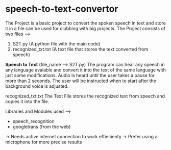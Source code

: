 # speech-to-text-convertor
The Project is a basic project to convert the spoken speech in text and store it in a file can be used for clubbing with big projects.
The Project consists of two files -->
  1. S2T.py (A python file with the main code)
  2. recognized_txt.txt (A text file that stores the text converted from speech)

**Speech to Text** (file_name --> S2T.py) 
The program can hear any speech in any language avaiable and convert it into the text of the same language with just some modifications.
Audio is heard until the user takes a pause for more than 2 seconds.
The user will be instructed when to start after the background voice is adjusted.

recognized_txt.txt 
The Text File stores the recognized text from speech and copies it into the file.

Libraries and Modules used --> 
  - speech_recognition
  - googletrans (from the web)

-> Needs active internet connection to work effiecienty 
-> Prefer using a microphone for more precise results
